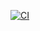 [![CI](https://github.com/pietow/blog_api_p24/actions/workflows/main.yml/badge.svg)](https://github.com/pietow/blog_api_p24/actions/workflows/main.yml)
